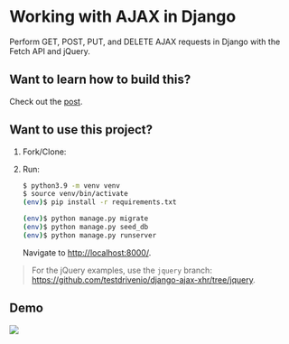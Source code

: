 # Working with AJAX in Django

Perform GET, POST, PUT, and DELETE AJAX requests in Django with the Fetch API and jQuery.

## Want to learn how to build this?

Check out the [post](https://testdriven.io/blog/django-ajax-xhr/).

## Want to use this project?

1. Fork/Clone:

1. Run:

    ```bash
    $ python3.9 -m venv venv
    $ source venv/bin/activate
    (env)$ pip install -r requirements.txt

    (env)$ python manage.py migrate
    (env)$ python manage.py seed_db
    (env)$ python manage.py runserver
    ```

    Navigate to [http://localhost:8000/](http://localhost:8000/).


> For the jQuery examples, use the `jquery` branch: https://github.com/testdrivenio/django-ajax-xhr/tree/jquery.

## Demo

![](/demo.gif)
